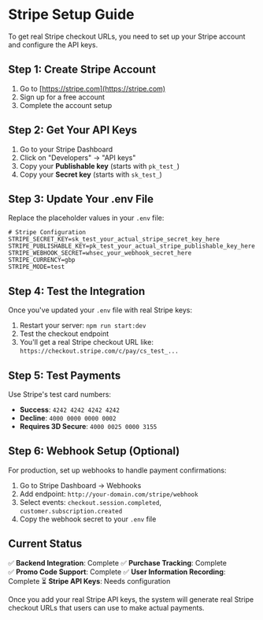 # Stripe Setup Guide

To get real Stripe checkout URLs, you need to set up your Stripe account and configure the API keys.

## Step 1: Create Stripe Account

1. Go to [https://stripe.com](https://stripe.com)
2. Sign up for a free account
3. Complete the account setup

## Step 2: Get Your API Keys

1. Go to your Stripe Dashboard
2. Click on "Developers" → "API keys"
3. Copy your **Publishable key** (starts with `pk_test_`)
4. Copy your **Secret key** (starts with `sk_test_`)

## Step 3: Update Your .env File

Replace the placeholder values in your `.env` file:

```env
# Stripe Configuration
STRIPE_SECRET_KEY=sk_test_your_actual_stripe_secret_key_here
STRIPE_PUBLISHABLE_KEY=pk_test_your_actual_stripe_publishable_key_here
STRIPE_WEBHOOK_SECRET=whsec_your_webhook_secret_here
STRIPE_CURRENCY=gbp
STRIPE_MODE=test
```

## Step 4: Test the Integration

Once you've updated your `.env` file with real Stripe keys:

1. Restart your server: `npm run start:dev`
2. Test the checkout endpoint
3. You'll get a real Stripe checkout URL like: `https://checkout.stripe.com/c/pay/cs_test_...`

## Step 5: Test Payments

Use Stripe's test card numbers:
- **Success**: `4242 4242 4242 4242`
- **Decline**: `4000 0000 0000 0002`
- **Requires 3D Secure**: `4000 0025 0000 3155`

## Step 6: Webhook Setup (Optional)

For production, set up webhooks to handle payment confirmations:

1. Go to Stripe Dashboard → Webhooks
2. Add endpoint: `http://your-domain.com/stripe/webhook`
3. Select events: `checkout.session.completed`, `customer.subscription.created`
4. Copy the webhook secret to your `.env` file

## Current Status

✅ **Backend Integration**: Complete
✅ **Purchase Tracking**: Complete  
✅ **Promo Code Support**: Complete
✅ **User Information Recording**: Complete
⏳ **Stripe API Keys**: Needs configuration

Once you add your real Stripe API keys, the system will generate real Stripe checkout URLs that users can use to make actual payments.

